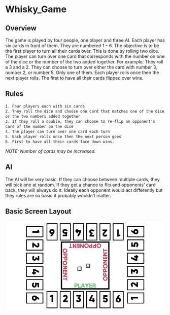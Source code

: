 # Whisky_Game

## Overview

The game is played by four people, one player and three AI. Each player has six cards in front of them. They are numbered 1 – 6. The objective is to be the first player to turn all their cards over. This is done by rolling two dice. The player can turn over one card that corresponds with the number on one of the dice or the number of the two added together.
For example:
They roll a 3 and a 2. They can choose to turn over either the card with number 3, number 2, or number 5. Only one of them.
Each player rolls once then the next player rolls. The first to have all their cards flipped over wins.

## Rules

    1. Four players each with six cards
    2. They roll the dice and choose one card that matches one of the dice or the two numbers added together
    3. If they roll a double, they can choose to re-flip an opponent’s card of the number on the dice
    4. The player can turn over one card each turn
    5. Each player rolls once then the next person goes
    6. First to have all their cards face down wins.

_NOTE: Number of cards may be increased._

## AI

The AI will be very basic. If they can choose between multiple cards, they will pick one at random. If they get a chance to flip and opponents’ card back, they will always do it.
Ideally each opponent would act differently but they rules are so basic it probably wouldn’t matter.

## Basic Screen Layout

![An image depicting the layout of the main game.](image.png)

